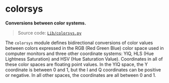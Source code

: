 # colorsys

**Conversions between color systems.**

> Source code: [`Lib/colorsys.py`](https://github.com/python/cpython/tree/3.12/Lib/colorsys.py)

The `colorsys` module defines bidirectional conversions of color values between colors expressed in the RGB (Red Green Blue) color space used in computer monitors and three other coordinate systems: YIQ, HLS (Hue Lightness Saturation) and HSV (Hue Saturation Value). Coordinates in all of these color spaces are floating point values. In the YIQ space, the Y coordinate is between 0 and 1, but the I and Q coordinates can be positive or negative. In all other spaces, the coordinates are all between 0 and 1.